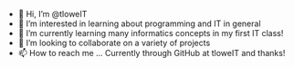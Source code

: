 - 👋 Hi, I’m @tloweIT
- 👀 I’m interested in learning about programming and IT in general
- 🌱 I’m currently learning many informatics concepts in my first IT class!
- 💞️ I’m looking to collaborate on a variety of projects
- 📫 How to reach me ... Currently through GitHub at tloweIT and thanks!

<!---
tloweIT/tloweIT is a ✨ special ✨ repository because its `README.md` (this file) appears on your GitHub profile.
You can click the Preview link to take a look at your changes.
--->
